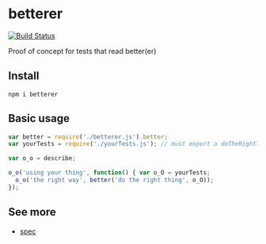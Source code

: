 # betterer

[![Build Status](https://travis-ci.org/javiercejudo/betterer.svg)](https://travis-ci.org/javiercejudo/betterer)

Proof of concept for tests that read better(er)

## Install

    npm i betterer

## Basic usage

```js
var better = require('./betterer.js').better;
var yourTests = require('./yourTests.js'); // must export a doTheRightThing function

var o_o = describe;

o_o('using your thing', function() { var o_O = yourTests;
  o_o('the right way', better('do the right thing', o_O));
});
```

## See more

- [spec](test/spec.js)

